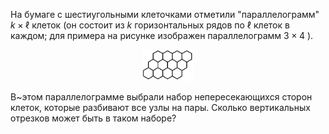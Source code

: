 На бумаге с шестиугольными клеточками отметили "параллелограмм" $k\times \ell$ клеток 
(он состоит из $k$ горизонтальных рядов по $\ell$ клеток в каждом;
для примера на рисунке изображен параллелограмм $3\times 4$ ).
<p align="center"><img src="./s2014_4.png" height="50"></p>
В~этом параллелограмме выбрали набор непересекающихся сторон клеток,
которые разбивают все узлы на пары. Сколько вертикальных отрезков может быть в таком наборе?